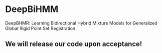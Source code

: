 # DeepBiHMM

DeepBHMR: Learning Bidirectional Hybrid Mixture Models for Generalized Global Rigid Point Set Registration

## We will release our code upon acceptance!

